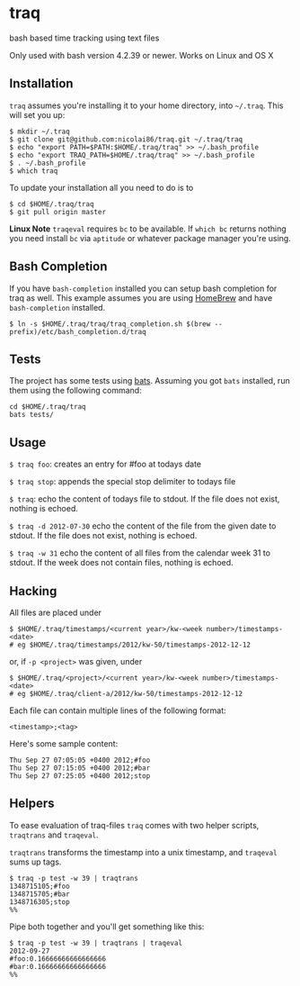 # traq

bash based time tracking using text files

Only used with bash version 4.2.39 or newer. Works on Linux and OS X

## Installation

`traq` assumes you're installing it to your home directory, into `~/.traq`. This will set you up:

    $ mkdir ~/.traq
    $ git clone git@github.com:nicolai86/traq.git ~/.traq/traq
    $ echo "export PATH=$PATH:$HOME/.traq/traq" >> ~/.bash_profile
    $ echo "export TRAQ_PATH=$HOME/.traq/traq" >> ~/.bash_profile
    $ . ~/.bash_profile
    $ which traq

To update your installation all you need to do is to

```
$ cd $HOME/.traq/traq
$ git pull origin master
```

**Linux Note** `traqeval` requires `bc` to be available. If `which bc` returns nothing you need install `bc` via `aptitude` or whatever package manager you're using.

## Bash Completion

If you have `bash-completion` installed you can setup bash completion for traq as well. This example assumes you are using [HomeBrew][1] and have `bash-completion` installed.

```
$ ln -s $HOME/.traq/traq/traq_completion.sh $(brew --prefix)/etc/bash_completion.d/traq
```

## Tests

The project has some tests using [bats](https://github.com/sstephenson/bats). Assuming you got `bats` installed, run them using the following command:

```
cd $HOME/.traq/traq
bats tests/
```

## Usage

`$ traq foo`: creates an entry for #foo at todays date

`$ traq stop`: appends the special stop delimiter to todays file

`$ traq`: echo the content of todays file to stdout. If the file does not exist, nothing is echoed.

`$ traq -d 2012-07-30` echo the content of the file from the given date to stdout. If the file does not exist, nothing is echoed.

`$ traq -w 31` echo the content of all files from the calendar week 31 to stdout. If the week does not contain files, nothing is echoed.

## Hacking

All files are placed under

    $ $HOME/.traq/timestamps/<current year>/kw-<week number>/timestamps-<date>
    # eg $HOME/.traq/timestamps/2012/kw-50/timestamps-2012-12-12

or, if `-p <project>` was given, under

    $ $HOME/.traq/<project>/<current year>/kw-<week number>/timestamps-<date>
    # eg $HOME/.traq/client-a/2012/kw-50/timestamps-2012-12-12

Each file can contain multiple lines of the following format:

```
<timestamp>;<tag>
```

Here's some sample content:

    Thu Sep 27 07:05:05 +0400 2012;#foo
    Thu Sep 27 07:15:05 +0400 2012;#bar
    Thu Sep 27 07:25:05 +0400 2012;stop

## Helpers

To ease evaluation of traq-files `traq` comes with two helper scripts, `traqtrans` and `traqeval`.

`traqtrans` transforms the timestamp into a unix timestamp,
and `traqeval` sums up tags.

    $ traq -p test -w 39 | traqtrans
    1348715105;#foo
    1348715705;#bar
    1348716305;stop
    %%

Pipe both together and you'll get something like this:

    $ traq -p test -w 39 | traqtrans | traqeval
    2012-09-27
    #foo:0.16666666666666666
    #bar:0.16666666666666666
    %%

[1]:http://mxcl.github.com/homebrew/